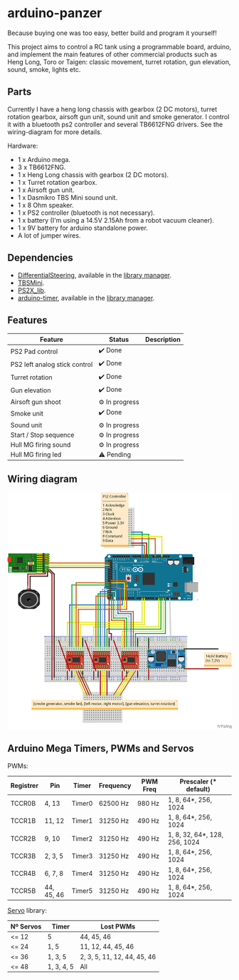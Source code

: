 # arduino-panzer

Because buying one was too easy, better build and program it yourself!

This project aims to control a RC tank using a programmable board, arduino, and implement the main features of other commercial products such as Heng Long, Toro or Taigen: classic movement, turret rotation, gun elevation, sound, smoke, lights etc.

## Parts

Currently I have a heng long chassis with gearbox (2 DC motors), turret rotation gearbox, airsoft gun unit, sound unit and smoke generator. I control it with a bluetooth ps2 controller and several TB6612FNG drivers. See the wiring-diagram for more details.

Hardware:

* 1 x Arduino mega.
* 3 x TB6612FNG.
* 1 x Heng Long chassis with gearbox (2 DC motors).
* 1 x Turret rotation gearbox.
* 1 x Airsoft gun unit.
* 1 x Dasmikro TBS Mini sound unit.
* 1 x 8 Ohm speaker.
* 1 x PS2 controller (bluetooth is not necessary).
* 1 x battery (I'm using a 14.5V 2.15Ah from a robot vacuum cleaner).
* 1 x 9V battery for arduino standalone power.
* A lot of jumper wires.

## Dependencies

* [DifferentialSteering](https://github.com/edumardo/DifferentialSteering), available in the [library manager](https://www.arduino.cc/en/guide/libraries#).
* [TBSMini](https://github.com/edumardo/TBSMini).
* [PS2X_lib](https://github.com/madsci1016/Arduino-PS2X).
* [arduino-timer](https://github.com/contrem/arduino-timer), available in the [library manager](https://www.arduino.cc/en/guide/libraries#).

## Features

| Feature                       | Status         | Description |
|-------------------------------|----------------|-------------|
| PS2 Pad control               | ✔️ Done        |            |
| PS2 left analog stick control | ✔️ Done        |            |
| Turret rotation               | ✔️ Done        |            |
| Gun elevation                 | ✔️ Done        |            |
| Airsoft gun shoot             | ⚙️ In progress |            |
| Smoke unit                    | ✔️ Done        |            |
| Sound unit                    | ⚙️ In progress |            |
| Start / Stop sequence         | ⚙️ In progress |            |
| Hull MG firing sound          | ⚙️ In progress |            |
| Hull MG firing led            | ⚠️ Pending     |            |

## Wiring diagram

![Wiring diagram](images/wiring-diagram.png)

## Arduino Mega Timers, PWMs and Servos

PWMs:

|Registrer | Pin        | Timer  | Frequency | PWM Freq | Prescaler (* default)         |
|-------   |----------- |--------|-----------|----------|-------------------------------|
|TCCR0B    | 4, 13      | Timer0 | 62500 Hz  | 980 Hz   | 1, 8, 64*, 256, 1024          |
|TCCR1B    | 11, 12     | Timer1 | 31250 Hz  | 490 Hz   | 1, 8, 64*, 256, 1024          |
|TCCR2B    | 9, 10      | Timer2 | 31250 Hz  | 490 Hz   | 1, 8, 32, 64*, 128, 256, 1024 |
|TCCR3B    | 2, 3, 5    | Timer3 | 31250 Hz  | 490 Hz   | 1, 8, 64*, 256, 1024          |
|TCCR4B    | 6, 7, 8    | Timer4 | 31250 Hz  | 490 Hz   | 1, 8, 64*, 256, 1024          |
|TCCR5B    | 44, 45, 46 | Timer5 | 31250 Hz  | 490 Hz   | 1, 8, 64*, 256, 1024          |

[Servo](https://www.arduino.cc/reference/en/libraries/servo/) library:

| Nº Servos | Timer      | Lost PWMs                   |
|-----------|---------   |-----------------------------|
| <= 12     | 5          | 44, 45, 46                  |
| <= 24     | 1, 5       | 11, 12, 44, 45, 46          |
| <= 36     | 1, 3, 5    | 2, 3, 5, 11, 12, 44, 45, 46 |
| <= 48     | 1, 3, 4, 5 | All                         |
